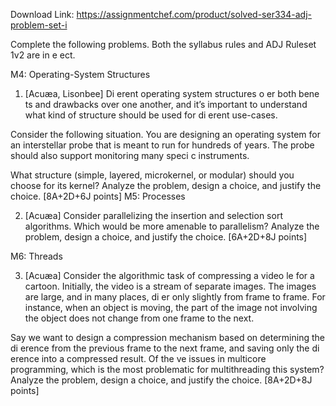 Download Link: https://assignmentchef.com/product/solved-ser334-adj-problem-set-i
<br>



Complete the following problems. Both the syllabus rules and ADJ Ruleset 1v2 are in e ect.

M4: Operating-System Structures

<ol>

 <li>[Acuæa, Lisonbee] Di erent operating system structures o er both bene ts and drawbacks over one another, and it’s important to understand what kind of structure should be used for di erent use-cases.</li>

</ol>

Consider the following situation. You are designing an operating system for an interstellar probe that is meant to run for hundreds of years. The probe should also support monitoring many speci c instruments.

What structure (simple, layered, microkernel, or modular) should you choose for its kernel? Analyze the problem, design a choice, and justify the choice. [8A+2D+6J points] M5: Processes

<ol start="2">

 <li>[Acuæa] Consider parallelizing the insertion and selection sort algorithms. Which would be more amenable to parallelism? Analyze the problem, design a choice, and justify the choice. [6A+2D+8J points]</li>

</ol>

M6: Threads

<ol start="3">

 <li>[Acuæa] Consider the algorithmic task of compressing a video le for a cartoon. Initially, the video is a stream of separate images. The images are large, and in many places, di er only slightly from frame to frame. For instance, when an object is moving, the part of the image not involving the object does not change from one frame to the next.</li>

</ol>

Say we want to design a compression mechanism based on determining the di erence from the previous frame to the next frame, and saving only the di erence into a compressed result. Of the ve issues in multicore programming, which is the most problematic for multithreading this system? Analyze the problem, design a choice, and justify the choice. [8A+2D+8J points]